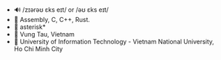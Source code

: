 - 🔊 /zɪərəʊ ɛks eɪt/ or /əʊ ɛks eɪt/
- 🧐 Assembly, C, C++, Rust.
- 💫 asterisk*
- 🤱 Vung Tau, Vietnam
- 📖 University of Information Technology - Vietnam National University, Ho Chi Minh City

<!---
zr0x8/zr0x8 is a ✨ special ✨ repository because its `README.md` (this file) appears on your GitHub profile.
You can click the Preview link to take a look at your changes.
--->
